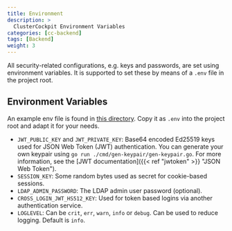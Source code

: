 ```yaml
---
title: Environment
description: >
  ClusterCockpit Environment Variables
categories: [cc-backend]
tags: [Backend]
weight: 3
---
```


All security-related configurations, e.g. keys and passwords, are set using environment variables. It is supported to set these by means of a `.env` file in the project root.

## Environment Variables

An example env file is found in [this directory](https://github.com/ClusterCockpit/cc-backend/tree/master/configs "env-template.txt"). Copy it as `.env` into the project root and adapt it for your needs.

* `JWT_PUBLIC_KEY` and `JWT_PRIVATE_KEY`: Base64 encoded Ed25519 keys used for JSON Web Token (JWT) authentication. You can generate your own keypair using `go run ./cmd/gen-keypair/gen-keypair.go`. For more information, see the [JWT documentation]({{< ref "jwtoken" >}} "JSON Web Token").
* `SESSION_KEY`: Some random bytes used as secret for cookie-based sessions.
* `LDAP_ADMIN_PASSWORD`: The LDAP admin user password (optional).
* `CROSS_LOGIN_JWT_HS512_KEY`: Used for token based logins via another authentication service.
* `LOGLEVEL`: Can be `crit`, `err`, `warn`, `info` or `debug`. Can be used to reduce logging. Default is `info`.
